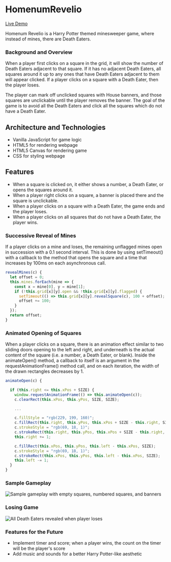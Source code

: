 # HomenumRevelio
[Live Demo](https://vivdeg.github.io/HomenumRevelio/)

Homenum Revelio is a Harry Potter themed minesweeper game, where instead of mines, there are Death Eaters.  

### Background and Overview
When a player first clicks on a square in the grid, it will show the number of Death Eaters adjacent to that square. If it has no adjacent Death Eaters, all squares around it up to any ones that have Death Eaters adjacent to them will appear clicked. If a player clicks on a square with a Death Eater, then the player loses.  
  
The player can mark off unclicked squares with House banners, and those squares are unclickable until the player removes the banner. The goal of the game is to avoid all the Death Eaters and click all the squares which do not have a Death Eater.

## Architecture and Technologies
+ Vanilla JavaScript for game logic
+ HTML5 for rendering webpage
+ HTML5 Canvas for rendering game
+ CSS for styling webpage

## Features
+ When a square is clicked on, it either shows a number, a Death Eater, or opens the squares around it.
+ When a player right clicks on a square, a banner is placed there and the square is unclickable.
+ When a player clicks on a square with a Death Eater, the game ends and the player loses.
+ When a player clicks on all squares that do not have a Death Eater, the player wins.

### Successive Reveal of Mines
If a player clicks on a mine and loses, the remaining unflagged mines open in succession with a 0.1 second interval. This is done by using setTimeout() with a callback to the method that opens the square and a time that increases by 100ms on each asynchronous call.
``` js
revealMines(c) {
  let offset = 0;
  this.mines.forEach(mine => {
    const x = mine[0], y = mine[1];
    if (!this.grid[x][y].open && !this.grid[x][y].flagged) {
      setTimeout(() => this.grid[x][y].revealSquare(c), 100 + offset);
      offset += 100;
    }
  });
  return offset;
}
```

### Animated Opening of Squares
When a player clicks on a square, there is an animation effect similar to two sliding doors opening to the left and right, and underneath is the actual content of the square (i.e. a number, a Death Eater, or blank). Inside the animateOpen() method, a callback to itself is an argument in the requestAnimationFrame() method call, and on each iteration, the width of the drawn rectangles decreases by 1.
``` js
animateOpen(c) {

  if (this.right <= this.xPos + SIZE) {
    window.requestAnimationFrame(() => this.animateOpen(c));
    c.clearRect(this.xPos, this.yPos, SIZE, SIZE);

    ...

    c.fillStyle = "rgb(229, 199, 160)";
    c.fillRect(this.right, this.yPos, this.xPos + SIZE - this.right, SIZE);
    c.strokeStyle = "rgb(69, 18, 1)";
    c.strokeRect(this.right, this.yPos, this.xPos + SIZE - this.right, SIZE);
    this.right += 1;

    c.fillRect(this.xPos, this.yPos, this.left - this.xPos, SIZE);
    c.strokeStyle = "rgb(69, 18, 1)";
    c.strokeRect(this.xPos, this.yPos, this.left - this.xPos, SIZE);
    this.left -= 1;
  }
}
```

### Sample Gameplay
![Sample gameplay with empty squares, numbered squares, and banners](https://github.com/VivDeG/HomenumRevelio/blob/master/images/sample_game.png)
### Losing Game
![All Death Eaters revealed when player loses](https://github.com/VivDeG/HomenumRevelio/blob/master/images/sample_game_over.png)

### Features for the Future
+ Implement timer and score; when a player wins, the count on the timer will be the player's score
+ Add music and sounds for a better Harry Potter-like aesthetic
